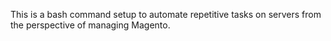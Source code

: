 This is a bash command setup to automate repetitive tasks on servers from the perspective of managing Magento.

